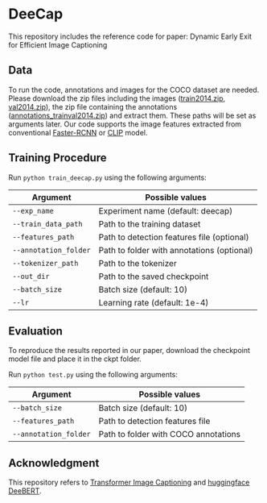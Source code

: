 # DeeCap

This repository includes the reference code for paper: Dynamic Early Exit for Efficient Image Captioning 


## Data 

To run the code, annotations and images for the COCO dataset are needed.
Please download the zip files including the images ([train2014.zip](http://images.cocodataset.org/zips/train2014.zip), [val2014.zip](http://images.cocodataset.org/zips/val2014.zip)),
the zip file containing the annotations ([annotations_trainval2014.zip](http://images.cocodataset.org/annotations/annotations_trainval2014.zip)) and extract them. These paths will be set as arguments later. 
Our code supports the image features extracted from conventional [Faster-RCNN](https://drive.google.com/file/d/1MV6dSnqViQfyvgyHrmAT_lLpFbkzp3mx/view) or [CLIP](https://github.com/openai/CLIP) model.


## Training Procedure 

Run `python train_deecap.py` using the following arguments: 

| Argument | Possible values |
|------|------|
| `--exp_name` | Experiment name (default: deecap)|
| `--train_data_path` | Path to the training dataset |
| `--features_path` | Path to detection features file (optional) |
| `--annotation_folder` | Path to folder with annotations (optional) |
| `--tokenizer_path` | Path to the tokenizer |
| `--out_dir` | Path to the saved checkpoint |
| `--batch_size` | Batch size (default: 10) |
| `--lr` | Learning rate (default: 1e-4) |





## Evaluation

To reproduce the results reported in our paper, download the checkpoint model file and place it in the ckpt folder.

Run `python test.py` using the following arguments:

| Argument | Possible values |
|------|------|
| `--batch_size` | Batch size (default: 10) |
| `--features_path` | Path to detection features file |
| `--annotation_folder` | Path to folder with COCO annotations | 


## Acknowledgment
This repository refers to [Transformer Image Captioning](https://github.com/aimagelab/meshed-memory-transformer) and [huggingface DeeBERT](https://github.com/huggingface/transformers/tree/master/examples/research_projects/deebert).



